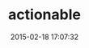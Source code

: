 ---
layout: post
title:  "actionable"
repo:   "dluxemburg/actionable"
date:   2015-02-18 17:07:32
gemurl: 
---